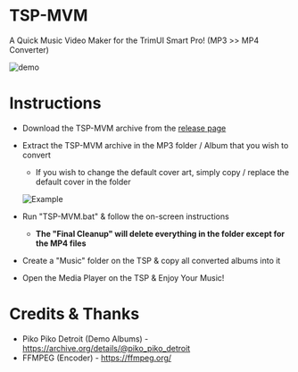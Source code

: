 # TSP-MVM

A Quick Music Video Maker for the TrimUI Smart Pro! (MP3 >> MP4 Converter)

![demo](https://github.com/acatone-git/TSP-MVM/assets/67967964/af94e90e-1d01-41b9-a95d-0063a4524ac6)

# Instructions

- Download the TSP-MVM archive from the [release page](https://github.com/acatone-git/TSP-MVM/releases)
- Extract the TSP-MVM archive in the MP3 folder / Album that you wish to convert
  - If you wish to change the default cover art, simply copy / replace the default cover in the folder
    
  ![Example](https://github.com/acatone-git/TSP-MVM/assets/67967964/91d28350-e339-4152-963b-3c67ec2541c7)
  
- Run "TSP-MVM.bat" & follow the on-screen instructions
  - **The "Final Cleanup" will delete everything in the folder except for the MP4 files**
- Create a "Music" folder on the TSP & copy all converted albums into it
- Open the Media Player on the TSP & Enjoy Your Music!

# Credits & Thanks

- Piko Piko Detroit (Demo Albums) - https://archive.org/details/@piko_piko_detroit 
- FFMPEG (Encoder) - https://ffmpeg.org/
